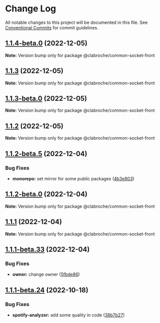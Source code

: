 # Change Log

All notable changes to this project will be documented in this file.
See [Conventional Commits](https://conventionalcommits.org) for commit guidelines.

## [1.1.4-beta.0](https://github.com/clabroche/monorepo/compare/v1.1.3...v1.1.4-beta.0) (2022-12-05)

**Note:** Version bump only for package @clabroche/common-socket-front

## [1.1.3](https://github.com/clabroche/monorepo/compare/v1.1.3-beta.0...v1.1.3) (2022-12-05)

**Note:** Version bump only for package @clabroche/common-socket-front

## [1.1.3-beta.0](https://github.com/clabroche/monorepo/compare/v1.1.2...v1.1.3-beta.0) (2022-12-05)

**Note:** Version bump only for package @clabroche/common-socket-front

## [1.1.2](https://github.com/clabroche/monorepo/compare/v1.1.2-beta.11...v1.1.2) (2022-12-05)

**Note:** Version bump only for package @clabroche/common-socket-front

## [1.1.2-beta.5](https://github.com/clabroche/monorepo/compare/v1.1.2-beta.4...v1.1.2-beta.5) (2022-12-04)

### Bug Fixes

* **monorepo:** set mirror for some public packages ([4b3e803](https://github.com/clabroche/monorepo/commit/4b3e803093d6cfa6aeff0942da23d9a460fe2b00))

## [1.1.2-beta.0](https://github.com/clabroche/monorepo/compare/v1.1.1...v1.1.2-beta.0) (2022-12-04)

**Note:** Version bump only for package @clabroche/common-socket-front

## [1.1.1](https://github.com/clabroche/monorepo/compare/v1.1.1-beta.34...v1.1.1) (2022-12-04)

**Note:** Version bump only for package @clabroche/common-socket-front

## [1.1.1-beta.33](https://github.com/clabroche/monorepo/compare/v1.1.1-beta.32...v1.1.1-beta.33) (2022-12-04)

### Bug Fixes

* **owner:** change owner ([5fbde86](https://github.com/clabroche/monorepo/commit/5fbde863734787839cd409734ae5871dc5e1772f))

## [1.1.1-beta.24](https://github.com/clabroche/monorepo/compare/v1.1.1-beta.23...v1.1.1-beta.24) (2022-10-18)

### Bug Fixes

* **spotify-analyzer:** add some quality in code ([38b7b27](https://github.com/clabroche/monorepo/commit/38b7b2728ab62342d442941e685aaf46999d3841))
